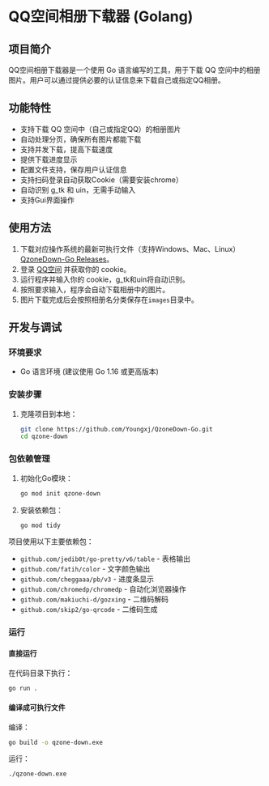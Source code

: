 # QQ空间相册下载器 (Golang)

## 项目简介

QQ空间相册下载器是一个使用 Go 语言编写的工具，用于下载 QQ 空间中的相册图片。用户可以通过提供必要的认证信息来下载自己或指定QQ相册。

## 功能特性

- 支持下载 QQ 空间中（自己或指定QQ）的相册图片
- 自动处理分页，确保所有图片都能下载
- 支持并发下载，提高下载速度
- 提供下载进度显示
- 配置文件支持，保存用户认证信息
- 支持扫码登录自动获取Cookie（需要安装chrome）
- 自动识别 g_tk 和 uin，无需手动输入
- 支持Gui界面操作

## 使用方法

1. 下载对应操作系统的最新可执行文件（支持Windows、Mac、Linux）[QzoneDown-Go Releases](https://github.com/Youngxj/QzoneDown-Go/releases)。
2. 登录 [QQ空间](https://qzone.qq.com) 并获取你的 cookie。
3. 运行程序并输入你的 cookie，g_tk和uin将自动识别。
4. 按照要求输入，程序会自动下载相册中的图片。
5. 图片下载完成后会按照相册名分类保存在`images`目录中。

## 开发与调试

### 环境要求

- Go 语言环境 (建议使用 Go 1.16 或更高版本)

### 安装步骤

1. 克隆项目到本地：
   ```bash
   git clone https://github.com/Youngxj/QzoneDown-Go.git
   cd qzone-down
   ```

### 包依赖管理

1. 初始化Go模块：
   ```bash
   go mod init qzone-down
   ```

2. 安装依赖包：
   ```bash
   go mod tidy
   ```

项目使用以下主要依赖包：

- `github.com/jedib0t/go-pretty/v6/table` - 表格输出
- `github.com/fatih/color` - 文字颜色输出
- `github.com/cheggaaa/pb/v3` - 进度条显示
- `github.com/chromedp/chromedp` - 自动化浏览器操作
- `github.com/makiuchi-d/gozxing` - 二维码解码
- `github.com/skip2/go-qrcode` - 二维码生成

### 运行

#### 直接运行

在代码目录下执行：

```bash
go run .
```

#### 编译成可执行文件

编译：

```bash
go build -o qzone-down.exe
```

运行：

```bash
./qzone-down.exe
```